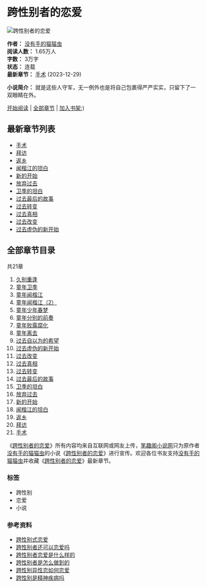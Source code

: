 # 跨性别者的恋爱

![跨性别者的恋爱](https://www.commitmentwalk.com/images/42172/36b481ba6259de343b360036fb1058ca.jpg)

**作者：** [没有手的猫猫虫](https://www.commitmentwalk.com/zuozhe/%E6%B2%A1%E6%9C%89%E6%89%8B%E7%9A%84%E7%8C%AB%E7%8C%AB%E8%99%AB/)  
**阅读人数：** 1.65万人  
**字数：** 3万字  
**状态：** 连载  
**最新章节：** [手术](https://www.commitmentwalk.com/langtxt_deccijgg/gjjgb.html) (2023-12-29)

**小说简介：** 就是这些人守军，无一例外也是将自己包裹得严严实实，只留下了一双眼睛在外。

[开始阅读](https://www.commitmentwalk.com/langtxt_deccijgg/gjjcc.html) | [全部章节](https://www.commitmentwalk.com/langread/deccijgg/1/) | [加入书架](javascript:addbookcase('eccbb','%e8%b7%a8%e6%80%a7%e5%88%ab%e8%80%85%e7%9a%84%e6%81%8b%e7%88%b1'));)

## 最新章节列表
- [手术](https://www.commitmentwalk.com/langtxt_deccijgg/gjjgb.html)
- [拜访](https://www.commitmentwalk.com/langtxt_deccijgg/gjjfj.html)
- [返乡](https://www.commitmentwalk.com/langtxt_deccijgg/gjjfh.html)
- [闻楷江的坦白](https://www.commitmentwalk.com/langtxt_deccijgg/gjjff.html)
- [新的开始](https://www.commitmentwalk.com/langtxt_deccijgg/gjjfd.html)
- [放弃过去](https://www.commitmentwalk.com/langtxt_deccijgg/gjjfb.html)
- [卫季的坦白](https://www.commitmentwalk.com/langtxt_deccijgg/gjjfk.html)
- [过去最后的故事](https://www.commitmentwalk.com/langtxt_deccijgg/gjjei.html)
- [过去转变](https://www.commitmentwalk.com/langtxt_deccijgg/gjjef.html)
- [过去真相](https://www.commitmentwalk.com/langtxt_deccijgg/gjjed.html)
- [过去改变](https://www.commitmentwalk.com/langtxt_deccijgg/gjjeb.html)
- [过去虚伪的新开始](https://www.commitmentwalk.com/langtxt_deccijgg/gjjdj.html)

## 全部章节目录
共21章
1. [久别重逢](https://www.commitmentwalk.com/langtxt_deccijgg/gjjcc.html)
2. [童年卫季](https://www.commitmentwalk.com/langtxt_deccijgg/gjjcd.html)
3. [童年闻楷江](https://www.commitmentwalk.com/langtxt_deccijgg/gjjcf.html)
4. [童年闻楷江（2）](https://www.commitmentwalk.com/langtxt_deccijgg/gjjch.html)
5. [童年少年春梦](https://www.commitmentwalk.com/langtxt_deccijgg/gjjcj.html)
6. [童年分别的前奏](https://www.commitmentwalk.com/langtxt_deccijgg/gjjdc.html)
7. [童年败露腐化](https://www.commitmentwalk.com/langtxt_deccijgg/gjjde.html)
8. [童年离去](https://www.commitmentwalk.com/langtxt_deccijgg/gjjdg.html)
9. [过去自以为的希望](https://www.commitmentwalk.com/langtxt_deccijgg/gjjdh.html)
10. [过去虚伪的新开始](https://www.commitmentwalk.com/langtxt_deccijgg/gjjdj.html)
11. [过去改变](https://www.commitmentwalk.com/langtxt_deccijgg/gjjeb.html)
12. [过去真相](https://www.commitmentwalk.com/langtxt_deccijgg/gjjed.html)
13. [过去转变](https://www.commitmentwalk.com/langtxt_deccijgg/gjjef.html)
14. [过去最后的故事](https://www.commitmentwalk.com/langtxt_deccijgg/gjjei.html)
15. [卫季的坦白](https://www.commitmentwalk.com/langtxt_deccijgg/gjjfk.html)
16. [放弃过去](https://www.commitmentwalk.com/langtxt_deccijgg/gjjfb.html)
17. [新的开始](https://www.commitmentwalk.com/langtxt_deccijgg/gjjfd.html)
18. [闻楷江的坦白](https://www.commitmentwalk.com/langtxt_deccijgg/gjjff.html)
19. [返乡](https://www.commitmentwalk.com/langtxt_deccijgg/gjjfh.html)
20. [拜访](https://www.commitmentwalk.com/langtxt_deccijgg/gjjfj.html)
21. [手术](https://www.commitmentwalk.com/langtxt_deccijgg/gjjgb.html)

《[跨性别者的恋爱](https://www.commitmentwalk.com/lang/deccijgg/)》所有内容均来自互联网或网友上传，[笔趣阁小说网](https://www.commitmentwalk.com)只为原作者[没有手的猫猫虫](https://www.commitmentwalk.com/zuozhe/%E6%B2%A1%E6%9C%89%E6%89%8B%E7%9A%84%E7%8C%AB%E7%8C%AB%E8%99%AB/)的小说《[跨性别者的恋爱](https://www.commitmentwalk.com/lang/deccijgg/)》进行宣传。欢迎各位书友支持[没有手的猫猫虫](https://www.commitmentwalk.com/zuozhe/%E6%B2%A1%E6%9C%89%E6%89%8B%E7%9A%84%E7%8C%AB%E7%8C%AB%E8%99%AB/)并收藏《[跨性别者的恋爱](https://www.commitmentwalk.com/lang/deccijgg/)》最新章节。 

### 标签
- 跨性别
- 恋爱
- 小说

### 参考资料
- [跨性别式恋爱](https://www.commitmentwalk.com/lang/bcbcdeffkc/)
- [跨性别者还可以恋爱吗](https://www.commitmentwalk.com/lang/bcbcdeffkd/)
- [跨性别者恋爱是什么样的](https://www.commitmentwalk.com/lang/deccijgf/)
- [跨性别者是怎么做到的](https://www.commitmentwalk.com/lang/jebjgekfk/)
- [跨性别异性恋如何恋爱](https://www.commitmentwalk.com/lang/feeefeheh/)
- [跨性别是精神疾病吗](https://www.commitmentwalk.com/lang/cfekeehih/)